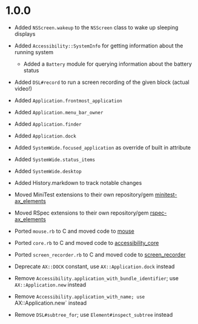 # 1.0.0 

  * Added `NSScreen.wakeup` to the `NSScreen` class to wake up sleeping displays
  * Added `Accessibility::SystemInfo` for getting information about the running system
    - Added a `Battery` module for querying information about the battery status
  * Added `DSL#record` to run a screen recording of the given block (actual video!)
  * Added `Application.frontmost_application`
  * Added `Application.menu_bar_owner`
  * Added `Application.finder`
  * Added `Application.dock`
  * Added `SystemWide.focused_application` as override of built in attribute
  * Added `SystemWide.status_items`
  * Added `SystemWide.desktop`
  * Added History.markdown to track notable changes

  * Moved MiniTest extensions to their own repository/gem [minitest-ax\_elements](https://github.com/AXElements/minitest-ax_elements)
  * Moved RSpec extensions to their own repository/gem [rspec-ax\_elements](https://github.com/AXElements/rspec-ax_elements)

  * Ported `mouse.rb` to C and moved code to [mouse](https://github.com/AXElements/mouse)
  * Ported `core.rb` to C and moved code to [accessibility\_core](https://github.com/AXElements/accessibility_core)
  * Ported `screen_recorder.rb` to C and moved code to [screen\_recorder](https://github.com/AXElements/screen_recorder)

  * Deprecate `AX::DOCK` constant, use `AX::Application.dock` instead
  * Remove `Accessibility.application_with_bundle_identifier`; use `AX::Application.new` instead
  * Remove `Accessibility.application_with_name; use `AX::Application.new` instead
  * Remove `DSL#subtree_for`; use `Element#inspect_subtree` instead

